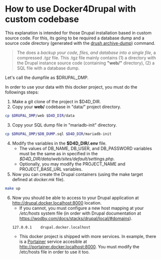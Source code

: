 # How to use Docker4Drupal with custom codebase
This explanation is intended for those Drupal installation based in custom source code. For this, its going to be required a database dump and a source code directory (generated with the [drush archive-dump](https://drushcommands.com/drush-8x/core/archive-dump/)) command.

> The <drush archive-dump> does a _backup your code, files, and database into a single file_, a compressed *.tgz* file. This .tgz file mainly contains (1) a directory with the Drupal instance source code (containing **"web/"** directory), (2) a SQL file with a database dump.

Let's call the dumpfile as $DRUPAL_DMP.

In order to use your data with this docker project, you must do the followings steps:
1. Make a git clone of the project in $D4D_DIR.
2. Copy your **web/** codebase in "data/" project directory.
```bash
cp $DRUPAL_DMP/web $D4D_DIR/data
```
3. Copy your SQL dump file in "mariadb-init" directory.
```bash
cp $DRUPAL_DMP/$DB_DUMP.sql $D4D_DIR/mariadb-init
```
4. Modify the variables in the **$D4D_DIR/.env** file.
    * The values of DB_NAME, DB_USER, and DB_PASSWORD variables must be the same as in specified in the _$D4D_DIR/data/web/sites/default/settings.php_.
    * Optionally, you may modify the PROJECT_NAME and PROJECT_BASE_URL variables.
5. Now you can create the Drupal containers (using the make target defined at *docker.mk* file).
```bash
make up
```
6. Now you should be able to access to your Drupal application at http://drupal.docker.localhost:8000 location.
   * If you cannot, you must configure a new host mapping at your */etc/hosts* system file (in order with Drupal documentation at https://wodby.com/docs/stacks/drupal/local/#domains).
   ```bash
   127.0.0.1    drupal.docker.localhost
   ```
   * This docker project is shipped with more services. In example, there is a [Portainer](https://www.portainer.io/) service accesible at http://portainer.docker.localhost:8000. You must modify the /etc/hosts file in order to use it too.

